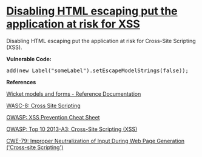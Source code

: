 # [Disabling HTML escaping put the application at risk for XSS](http://find-sec-bugs.github.io/bugs.htm#WICKET_XSS1)

Disabling HTML escaping put the application at risk for Cross-Site Scripting (XSS).

**Vulnerable Code:**  

<pre>
add(new Label("someLabel").setEscapeModelStrings(false));
</pre>

**References**  

[Wicket models and forms - Reference Documentation](https://ci.apache.org/projects/wicket/guide/6.x/guide/modelsforms.html)  

[WASC-8: Cross Site Scripting](http://projects.webappsec.org/w/page/13246920/Cross%20Site%20Scripting)  

[OWASP: XSS Prevention Cheat Sheet](https://www.owasp.org/index.php/XSS_%28Cross_Site_Scripting%29_Prevention_Cheat_Sheet)  

[OWASP: Top 10 2013-A3: Cross-Site Scripting (XSS)](https://www.owasp.org/index.php/Top_10_2013-A3-Cross-Site_Scripting_%28XSS%29)  

[CWE-79: Improper Neutralization of Input During Web Page Generation ('Cross-site Scripting')](http://cwe.mitre.org/data/definitions/79.html)